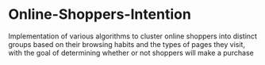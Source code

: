 # Online-Shoppers-Intention
Implementation of various algorithms to cluster online shoppers into distinct groups based on their browsing habits and the types of pages they visit, with the goal of determining whether or not shoppers will make a purchase
